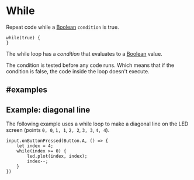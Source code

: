 # While

Repeat code while a [Boolean](/blocks/logic/boolean) `condition` is true.

```block
while(true) {
}
```

The while loop has a *condition* that evaluates to a [Boolean](/blocks/logic/boolean) value. 

The condition is tested before any code runs. Which means that if the condition is false,
the code inside the loop doesn't execute.

##  #examples

## Example: diagonal line

The following example uses a while loop to make a diagonal line on the LED screen (points `0, 0`, `1, 1`, `2, 2`, `3, 3`, `4, 4`).

```blocks
input.onButtonPressed(Button.A, () => {
    let index = 4;
    while(index >= 0) {
        led.plot(index, index);
        index--;
    }
})
```

